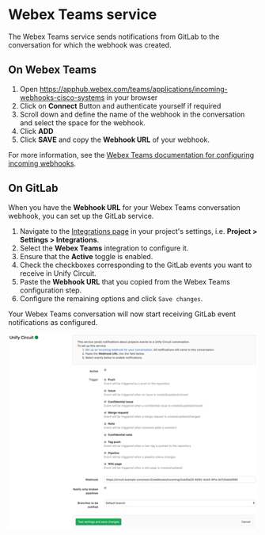 # Webex Teams service

The Webex Teams service sends notifications from GitLab to the conversation for which the webhook was created.

## On Webex Teams

1. Open <https://apphub.webex.com/teams/applications/incoming-webhooks-cisco-systems> in your browser
1. Click on **Connect** Button and authenticate yourself if required
1. Scroll down and define the name of the webhook in the conversation and select the space for the webhook.
1. Click **ADD**
1. Click **SAVE** and copy the **Webhook URL** of your webhook.

For more information, see the [Webex Teams documentation for configuring incoming webhooks](https://apphub.webex.com/teams/applications/incoming-webhooks-cisco-systems).

## On GitLab

When you have the **Webhook URL** for your Webex Teams conversation webhook, you can set up the GitLab service.

1. Navigate to the [Integrations page](overview.md#accessing-integrations) in your project's settings, i.e. **Project > Settings > Integrations**.
1. Select the **Webex Teams** integration to configure it.
1. Ensure that the **Active** toggle is enabled.
1. Check the checkboxes corresponding to the GitLab events you want to receive in Unify Circuit.
1. Paste the **Webhook URL** that you copied from the Webex Teams configuration step.
1. Configure the remaining options and click `Save changes`.

Your Webex Teams conversation will now start receiving GitLab event notifications as configured.

![Webex Teams configuration](img/unify_circuit_configuration.png)
